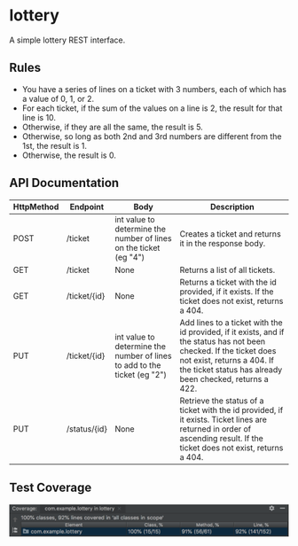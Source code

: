 # lottery

A simple lottery REST interface.

## Rules
* You have a series of lines on a ticket with 3 numbers, each of which has a value of 0, 1, or 2.
* For each ticket, if the sum of the values on a line is 2, the result for that line is 10.
* Otherwise, if they are all the same, the result is 5.
* Otherwise, so long as both 2nd and 3rd numbers are different from the 1st, the result is 1.
* Otherwise, the result is 0.

## API Documentation

|HttpMethod|Endpoint|Body|Description|
| ------------- | ------------- | ------------- | ------------- |
|POST|/ticket|int value to determine the number of lines on the ticket (eg "4")|Creates a ticket and returns it in the response body.|
|GET|/ticket|None|Returns a list of all tickets.|
|GET|/ticket/{id}|None|Returns a ticket with the id provided, if it exists. If the ticket does not exist, returns a 404.|
|PUT|/ticket/{id}|int value to determine the number of lines to add to the ticket (eg "2")|Add lines to a ticket with the id provided, if it exists, and if the status has not been checked. If the ticket does not exist, returns a 404. If the ticket status has already been checked, returns a 422.|
|PUT|/status/{id}|None|Retrieve the status of a ticket with the id provided, if it exists. Ticket lines are returned in order of ascending result. If the ticket does not exist, returns a 404.|

## Test Coverage
<img src="https://raw.githubusercontent.com/aoifeob/lottery/master/codeCoverage.png">
